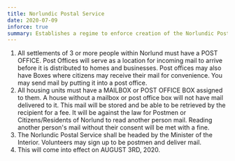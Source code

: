 ```yaml
---
title: Norlundic Postal Service
date: 2020-07-09
inforce: true
summary: Establishes a regime to enforce creation of the Norlundic Postal Service.
---
```


1. All settlements of 3 or more people within Norlund must have a POST OFFICE. Post Offices will serve as a location for incoming mail to arrive before it is distributed to homes and businesses. Post offices may also have Boxes where citizens may receive their mail for convenience. You may send mail by putting it into a post office.
2. All housing units must have a MAILBOX or POST OFFICE BOX assigned to them. A house without a mailbox or post office box will not have mail delivered to it. This mail will be stored and be able to be retrieved by the recipient for a fee. It will be against the law for Postmen or Citizens/Residents of Norlund to read another person mail. Reading another person's mail without their consent will be met with a fine.
3. The Norlundic Postal Service shall be headed by the Minister of the Interior. Volunteers may sign up to be postmen and deliver mail. 
4. This will come into effect on AUGUST 3RD, 2020.
